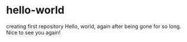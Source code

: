 # hello-world
creating first repository
Hello, world, again after being gone for so long.  Nice to see you again!
